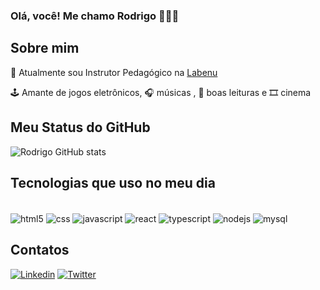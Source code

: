 ### Olá, você! Me chamo Rodrigo 🙋🏾‍♂️

## Sobre mim

<p>📑 Atualmente sou Instrutor Pedagógico na <a href="https://www.labenu.com.br/" target="_blank">Labenu</a></p>
<p>🕹️ Amante de jogos eletrônicos, 🎧 músicas , 📖 boas leituras e 🎞️ cinema  </p>
 
## Meu Status do GitHub
![Rodrigo GitHub stats](https://github-readme-stats.vercel.app/api?username=desatinar&show_icons=true&theme=tokyonight)

## Tecnologias que uso no meu dia
<div style='display: inline_block'><br/>
  <img align='center' alt='html5' src='https://img.shields.io/badge/HTML5-E34F26?style=for-the-badge&logo=html5&logoColor=white'/>
  <img align='center' alt='css' src='https://img.shields.io/badge/CSS3-1572B6?style=for-the-badge&logo=css3&logoColor=white'/>
  <img align='center' alt='javascript' src='https://img.shields.io/badge/JavaScript-323330?style=for-the-badge&logo=javascript&logoColor=F7DF1E'/>
  <img align='center' alt='react' src='https://img.shields.io/badge/React-20232A?style=for-the-badge&logo=react&logoColor=61DAFB'/>
  <img align='center' alt='typescript' src='https://img.shields.io/badge/TypeScript-007ACC?style=for-the-badge&logo=typescript&logoColor=white'/>
  <img align='center' alt='nodejs' src ='https://img.shields.io/badge/Node.js-43853D?style=for-the-badge&logo=node.js&logoColor=white'/>
  <img align='center' alt='mysql' src='https://img.shields.io/badge/MySQL-00000F?style=for-the-badge&logo=mysql&logoColor=white'/>
</div>

## Contatos
[![Linkedin](https://img.shields.io/badge/LinkedIn-0077B5?style=for-the-badge&logo=linkedin&logoColor=white)](https://www.linkedin.com/in/rodrigosdn/)
[![Twitter](https://img.shields.io/badge/Twitter-1DA1F2?style=for-the-badge&logo=twitter&logoColor=white)](https://twitter.com/desatinar3)
